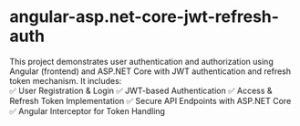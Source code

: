 # angular-asp.net-core-jwt-refresh-auth
This project demonstrates user authentication and authorization using Angular (frontend) and ASP.NET Core with JWT authentication and refresh token mechanism. 
It includes:  
✅ User Registration &amp; Login 
✅ JWT-based Authentication 
✅ Access &amp; Refresh Token Implementation 
✅ Secure API Endpoints with ASP.NET Core 
✅ Angular Interceptor for Token Handling 
